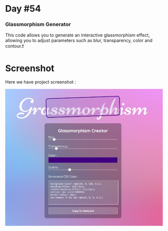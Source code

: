 # Day #54

### Glassmorphism Generator
This code allows you to generate an interactive glassmorphism effect, allowing you to adjust parameters such as blur, transparency, color and contour.❗️

# Screenshot
Here we have project screenshot :

![screenshot](screenshot.jpg)